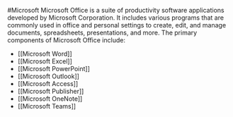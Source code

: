 #Microsoft 
Microsoft Office is a suite of productivity software applications developed by Microsoft Corporation. It includes various programs that are commonly used in office and personal settings to create, edit, and manage documents, spreadsheets, presentations, and more. The primary components of Microsoft Office include:

- [[Microsoft Word]]
- [[Microsoft Excel]]
- [[Microsoft PowerPoint]]
- [[Microsoft Outlook]]
- [[Microsoft Access]]
- [[Microsoft Publisher]]
- [[Microsoft OneNote]]
- [[Microsoft Teams]]